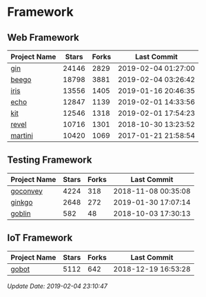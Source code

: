 # Framework

## Web Framework

| Project Name | Stars | Forks | Last Commit |
| ------------ | ----- | ----- | ----------- |
| [gin](https://github.com/gin-gonic/gin) | 24146 | 2829 | 2019-02-04 01:27:00 |
| [beego](https://github.com/astaxie/beego) | 18798 | 3881 | 2019-02-04 03:26:42 |
| [iris](https://github.com/kataras/iris) | 13556 | 1405 | 2019-01-16 20:46:35 |
| [echo](https://github.com/labstack/echo) | 12847 | 1139 | 2019-02-01 14:33:56 |
| [kit](https://github.com/go-kit/kit) | 12546 | 1318 | 2019-02-01 17:54:23 |
| [revel](https://github.com/revel/revel) | 10716 | 1301 | 2018-10-30 13:23:52 |
| [martini](https://github.com/go-martini/martini) | 10420 | 1069 | 2017-01-21 21:58:54 |

## Testing Framework

| Project Name | Stars | Forks | Last Commit |
| ------------ | ----- | ----- | ----------- |
| [goconvey](https://github.com/smartystreets/goconvey) | 4224 | 318 | 2018-11-08 00:35:08 |
| [ginkgo](https://github.com/onsi/ginkgo) | 2648 | 272 | 2019-01-30 17:07:14 |
| [goblin](https://github.com/franela/goblin) | 582 | 48 | 2018-10-03 17:30:13 |

## IoT Framework

| Project Name | Stars | Forks | Last Commit |
| ------------ | ----- | ----- | ----------- |
| [gobot](https://github.com/hybridgroup/gobot) | 5112 | 642 | 2018-12-19 16:53:28 |

*Update Date: 2019-02-04 23:10:47*